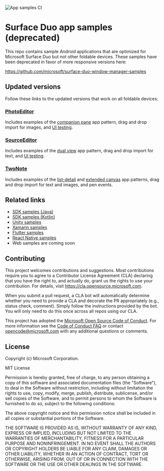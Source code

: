 ![App samples CI](https://github.com/microsoft/surface-duo-app-samples/workflows/App%20samples%20CI/badge.svg)

# Surface Duo app samples (deprecated)

This repo contains sample Android applications that are optimized for Microsoft Surface Duo but not other foldable devices. These samples have been deprecated in favor of more responsive versions here:

https://github.com/microsoft/surface-duo-window-manager-samples

## Updated versions

Follow these links to the updated versions that work on all foldable devices:

### [PhotoEditor](https://github.com/microsoft/surface-duo-window-manager-samples/tree/main/PhotoEditor)

Includes examples of the [companion pane](https://docs.microsoft.com/dual-screen/introduction#dual-view) app pattern, drag and drop import for images, and [UI testing](https://docs.microsoft.com/dual-screen/android/espresso-ui-tests).

### [SourceEditor](https://github.com/microsoft/surface-duo-window-manager-samples/tree/main/SourceEditor)

Includes examples of the [dual view](https://docs.microsoft.com/dual-screen/introduction#dual-view) app pattern, drag and drop import for text, and [UI testing](https://docs.microsoft.com/dual-screen/android/espresso-ui-tests).

### [TwoNote](https://github.com/microsoft/surface-duo-window-manager-samples/tree/main/TwoNote)

Includes examples of the [list-detail](https://docs.microsoft.com/dual-screen/introduction#master-detail) and [extended canvas](https://docs.microsoft.com/dual-screen/introduction#extended-canvas) app patterns, drag and drop import for text and images, and pen events.

## Related links

- [SDK samples (Java)](https://github.com/microsoft/surface-duo-sdk-samples)
- [SDK samples (Kotlin)](https://github.com/microsoft/surface-duo-sdk-samples-kotlin)
- [Unity samples](https://github.com/microsoft/surface-duo-sdk-unity-samples)
- [Xamarin samples](https://github.com/microsoft/surface-duo-sdk-xamarin-samples)
- [Flutter samples](https://github.com/microsoft/surface-duo-sdk-samples-flutter)
- [React Native samples](https://github.com/microsoft/react-native-dualscreen)
- Web samples are coming soon

## Contributing

This project welcomes contributions and suggestions.  Most contributions require you to agree to a
Contributor License Agreement (CLA) declaring that you have the right to, and actually do, grant us
the rights to use your contribution. For details, visit https://cla.opensource.microsoft.com.

When you submit a pull request, a CLA bot will automatically determine whether you need to provide
a CLA and decorate the PR appropriately (e.g., status check, comment). Simply follow the instructions
provided by the bot. You will only need to do this once across all repos using our CLA.

This project has adopted the [Microsoft Open Source Code of Conduct](https://opensource.microsoft.com/codeofconduct/).
For more information see the [Code of Conduct FAQ](https://opensource.microsoft.com/codeofconduct/faq/) or
contact [opencode@microsoft.com](mailto:opencode@microsoft.com) with any additional questions or comments.

## License

Copyright (c) Microsoft Corporation.

MIT License

Permission is hereby granted, free of charge, to any person obtaining a copy of this software and associated documentation files (the "Software"), to deal in the Software without restriction, including without limitation the rights to use, copy, modify, merge, publish, distribute, sublicense, and/or sell copies of the Software, and to permit persons to whom the Software is furnished to do so, subject to the following conditions:

The above copyright notice and this permission notice shall be included in all copies or substantial portions of the Software.

THE SOFTWARE IS PROVIDED AS IS, WITHOUT WARRANTY OF ANY KIND, EXPRESS OR IMPLIED, INCLUDING BUT NOT LIMITED TO THE WARRANTIES OF MERCHANTABILITY, FITNESS FOR A PARTICULAR PURPOSE AND NONINFRINGEMENT. IN NO EVENT SHALL THE AUTHORS OR COPYRIGHT HOLDERS BE LIABLE FOR ANY CLAIM, DAMAGES OR OTHER LIABILITY, WHETHER IN AN ACTION OF CONTRACT, TORT OR OTHERWISE, ARISING FROM, OUT OF OR IN CONNECTION WITH THE SOFTWARE OR THE USE OR OTHER DEALINGS IN THE SOFTWARE.
